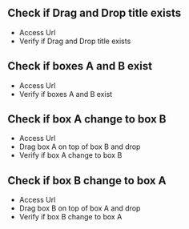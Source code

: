 ## Check if Drag and Drop title exists
- Access Url
- Verify if Drag and Drop title exists

## Check if boxes A and B exist
- Access Url
- Verify if boxes A and B exist

## Check if box A change to box B
- Access Url
- Drag box A on top of box B and drop
- Verify if box A change to box B

## Check if box B change to box A
- Access Url
- Drag box B on top of box A and drop
- Verify if box B change to box A